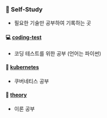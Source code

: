 ### :scroll: Self-Study
- 필요한 기술만 공부하여 기록하는 곳

#### :computer: [coding-test](./coding-test)

- 코딩 테스트를 위한 공부 (언어는 파이썬)

#### :ship: [kubernetes](./kubernetes)

- 쿠버네티스 공부

#### :orange_book: [theory](./theory)

- 이론 공부

